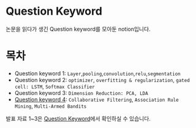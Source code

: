 # Question Keyword

논문을 읽다가 생긴 Question keyword를 모아둔 notion입니다.  

# 목차
* Question keyword 1: `Layer`,`pooling`,`convolution`,`relu`,`segmentation`  
* Question keyword 2: `optimizer`, `overfitting & regularization`, `gated cell: LSTM`, `Softmax Classifier`  
* Question keyword 3: `Dimension Reduction: PCA, LDA`  
* [Question keyword 4](https://github.com/seovalue/deep-learning-paper-study/blob/master/Question_keyword/Question%20keyword%204.md): `Collaborative Filtering`, `Association Rule Mining`, `Multi-Armed Bandits`   


발표 자료 1~3은 [Question Keyword](https://www.notion.so/valuecoding/be2252fe79ef4f2f9530ccdbce8c5b69)에서 확인하실 수 있습니다.